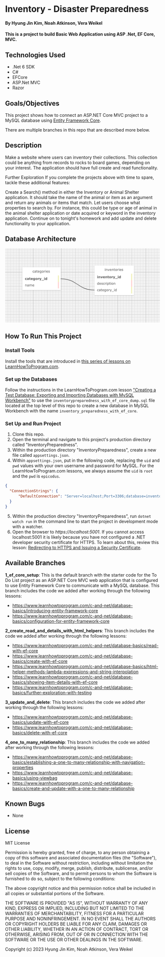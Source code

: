 #  Inventory - Disaster Preparedness

#### By Hyung Jin Kim, Noah Atkinson, Vera Weikel 

#### This is a project to build Basic Web Application using ASP .Net, EF Core, MVC.

## Technologies Used

* .Net 6 SDK
* C#
* EFCore
* ASP.Net MVC
* Razor

## Goals/Objectives

This project shows how to connect an ASP.NET Core MVC project to a MySQL database using [Entity Framework Core](https://learn.microsoft.com/en-us/ef/core/).

There are multiple branches in this repo that are described more below.


## Description

Make a website where users can inventory their collections. This collection could be anything from records to rocks to board games, depending on your interest. The application should have full create and read functionality.

Further Exploration
If you complete the projects above with time to spare, tackle these additional features:

Create a Search() method in either the Inventory or Animal Shelter application. It should take the name of the animal or item as an argument and return any animals or items that match.
Let users choose what properties to search by. For instance, this could be type or age of animal in the animal shelter application or date acquired or keyword in the inventory application.
Continue on to tonight's homework and add update and delete functionality to your application.

## Database Architecture
  <!-- ![alt text](Isolated.png "Title") -->

![alt](InventoryPreparedness/wwwroot/img/readme_sql.png "readme_sql")

## How To Run This Project

### Install Tools

Install the tools that are introduced in [this series of lessons on LearnHowToProgram.com](https://www.learnhowtoprogram.com/c-and-net/getting-started-with-c).

### Set up the Databases

Follow the instructions in the LearnHowToProgram.com lesson ["Creating a Test Database: Exporting and Importing Databases with MySQL Workbench"](https://www.learnhowtoprogram.com/lessons/creating-a-test-database-exporting-and-importing-databases-with-mysql-workbench) to use the `inventorypreparedness_with_ef_core_dump.sql` file located at the top level of this repo to create a new database in MySQL Workbench with the name `inventory_preparedness_with_ef_core`.

### Set Up and Run Project

1. Clone this repo.
2. Open the terminal and navigate to this project's production directory called "InventoryPreparedness".
3. Within the production directory "InventoryPreparedness", create a new file called `appsettings.json`.
4. Within `appsettings.json`, put in the following code, replacing the `uid` and `pwd` values with your own username and password for MySQL. For the LearnHowToProgram.com lessons, we always assume the `uid` is `root` and the `pwd` is `epicodus`.

```json
{
  "ConnectionStrings": {
      "DefaultConnection": "Server=localhost;Port=3306;database=inventory_preparedness_with_ef_core;uid=[YOUR-MYSQL-LOGIN-NAME];pwd=[YOUR-MYSQL-PASSWORD];"
  }
}
```

5. Within the production directory "InventoryPreparedness", run `dotnet watch run` in the command line to start the project in development mode with a watcher.
4. Open the browser to _https://localhost:5001_. If you cannot access localhost:5001 it is likely because you have not configured a .NET developer security certificate for HTTPS. To learn about this, review this lesson: [Redirecting to HTTPS and Issuing a Security Certificate](https://www.learnhowtoprogram.com/lessons/redirecting-to-https-and-issuing-a-security-certificate).


## Available Branches

**1_ef_core_setup**: This is the default branch with the starter code for the To Do List project as an ASP.NET Core MVC web application that is configured to use Entity Framework Core to communicate with a MySQL database. This branch includes the code we added after working through the following lessons:

- https://www.learnhowtoprogram.com/c-and-net/database-basics/introducing-entity-framework-core
- https://www.learnhowtoprogram.com/c-and-net/database-basics/configuration-for-entity-framework-core


**2_create_read_and_details_with_html_helpers**: This branch includes the code we added after working through the following lessons:

- https://www.learnhowtoprogram.com/c-and-net/database-basics/read-with-ef-core
- https://www.learnhowtoprogram.com/c-and-net/database-basics/create-with-ef-core
- https://www.learnhowtoprogram.com/c-and-net/database-basics/html-helper-methods-lambda-expressions-and-string-interpolation
- https://www.learnhowtoprogram.com/c-and-net/database-basics/showing-item-details-with-ef-core
- https://www.learnhowtoprogram.com/c-and-net/database-basics/further-exploration-with-testing

**3_update_and_delete**: This branch includes the code we added after working through the following lessons:

- https://www.learnhowtoprogram.com/c-and-net/database-basics/update-with-ef-core
- https://www.learnhowtoprogram.com/c-and-net/database-basics/delete-with-ef-core

**4_one_to_many_relationship**: This branch includes the code we added after working through the following lessons:

- https://www.learnhowtoprogram.com/c-and-net/database-basics/establishing-a-one-to-many-relationship-with-navigation-properties
- https://www.learnhowtoprogram.com/c-and-net/database-basics/using-viewbag
- https://www.learnhowtoprogram.com/c-and-net/database-basics/create-and-update-with-a-one-to-many-relationship



## Known Bugs

* None

## License

MIT License

Permission is hereby granted, free of charge, to any person obtaining a copy
of this software and associated documentation files (the "Software"), to deal
in the Software without restriction, including without limitation the rights
to use, copy, modify, merge, publish, distribute, sublicense, and/or sell
copies of the Software, and to permit persons to whom the Software is
furnished to do so, subject to the following conditions:

The above copyright notice and this permission notice shall be included in all
copies or substantial portions of the Software.

THE SOFTWARE IS PROVIDED "AS IS", WITHOUT WARRANTY OF ANY KIND, EXPRESS OR
IMPLIED, INCLUDING BUT NOT LIMITED TO THE WARRANTIES OF MERCHANTABILITY,
FITNESS FOR A PARTICULAR PURPOSE AND NONINFRINGEMENT. IN NO EVENT SHALL THE
AUTHORS OR COPYRIGHT HOLDERS BE LIABLE FOR ANY CLAIM, DAMAGES OR OTHER
LIABILITY, WHETHER IN AN ACTION OF CONTRACT, TORT OR OTHERWISE, ARISING FROM,
OUT OF OR IN CONNECTION WITH THE SOFTWARE OR THE USE OR OTHER DEALINGS IN THE
SOFTWARE.

Copyright (c) 2023  Hyung Jin Kim, Noah Atkinson, Vera Weikel 
